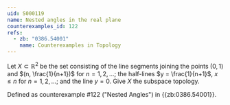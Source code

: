 ```yaml
---
uid: S000119
name: Nested angles in the real plane
counterexamples_id: 122
refs:
  - zb: "0386.54001"
    name: Counterexamples in Topology
---
```

Let $X \subset \mathbb{R}^2$ be the set consisting of the line segments joining the points $(0,1)$ and $(n, \frac{1}{n+1})$ for $n=1,2,\dots$; the half-lines $y = \frac{1}{n+1}$, $x \leq n$ for $n=1,2,\dots$; and the line $y=0$. Give $X$ the subspace topology.

Defined as counterexample #122 ("Nested Angles")
in {{zb:0386.54001}}.
